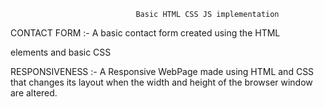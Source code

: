                                 Basic HTML CSS JS implementation 

CONTACT FORM :- A basic contact form created using the HTML <form> elements and basic CSS 

RESPONSIVENESS :- A Responsive WebPage made using HTML and CSS that changes its layout when the width and height of the browser window are altered. 
